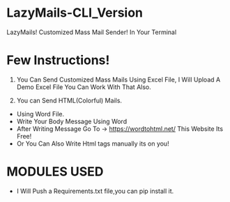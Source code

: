 # LazyMails-CLI_Version
 LazyMails! Customized Mass Mail Sender! In Your Terminal

# Few Instructions!
1. You Can Send Customized Mass Mails Using Excel File, I Will Upload A Demo Excel File You Can Work With That Also.

2. You can Send HTML(Colorful) Mails.
- Using Word File.
- Write Your Body Message Using Word
- After Writing Message Go To -> https://wordtohtml.net/ This Website Its Free!
- Or You Can Also Write Html tags manually its on you!

# MODULES USED
- I Will Push a Requirements.txt file,you can pip install it.